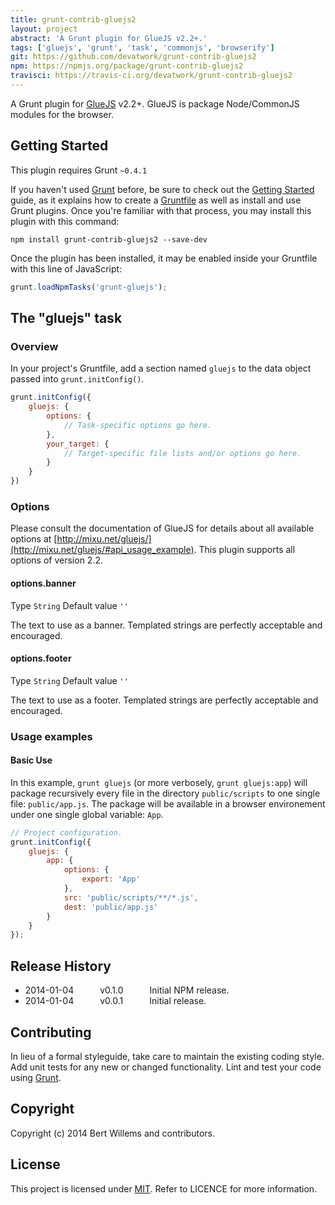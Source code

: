 ```yaml
---
title: grunt-contrib-gluejs2
layout: project
abstract: 'A Grunt plugin for GlueJS v2.2+.'
tags: ['gluejs', 'grunt', 'task', 'commonjs', 'browserify']
git: https://github.com/devatwork/grunt-contrib-gluejs2
npm: https://npmjs.org/package/grunt-contrib-gluejs2
travisci: https://travis-ci.org/devatwork/grunt-contrib-gluejs2
---
```


A Grunt plugin for [GlueJS](http://mixu.net/gluejs/) v2.2+. GlueJS is package Node/CommonJS modules for the browser.

## Getting Started
This plugin requires Grunt `~0.4.1`

If you haven't used [Grunt](http://gruntjs.com/) before, be sure to check out the [Getting Started](http://gruntjs.com/getting-started) guide, as it explains how to create a [Gruntfile](http://gruntjs.com/sample-gruntfile) as well as install and use Grunt plugins. Once you're familiar with that process, you may install this plugin with this command:

```shell
npm install grunt-contrib-gluejs2 --save-dev
```

Once the plugin has been installed, it may be enabled inside your Gruntfile with this line of JavaScript:

```js
grunt.loadNpmTasks('grunt-gluejs');
```

## The "gluejs" task

### Overview
In your project's Gruntfile, add a section named `gluejs` to the data object passed into `grunt.initConfig()`.

```js
grunt.initConfig({
	gluejs: {
		options: {
			// Task-specific options go here.
		},
		your_target: {
			// Target-specific file lists and/or options go here.
		}
	}
})
```

### Options

Please consult the documentation of GlueJS for details about all available options at [http://mixu.net/gluejs/](http://mixu.net/gluejs/#api_usage_example). This plugin supports all options of version 2.2.

#### options.banner

Type `String` Default value `''`

The text to use as a banner. Templated strings are perfectly acceptable and encouraged.

#### options.footer

Type `String` Default value `''`

The text to use as a footer. Templated strings are perfectly acceptable and encouraged.

### Usage examples

#### Basic Use
In this example, `grunt gluejs` (or more verbosely, `grunt gluejs:app`) will package recursively every file in the directory `public/scripts` to one single file: `public/app.js`. The package will be available in a browser environement under one single global variable: `App`.

```javascript
// Project configuration.
grunt.initConfig({
	gluejs: {
		app: {
			options: {
				export: 'App'
			},
			src: 'public/scripts/**/*.js',
			dest: 'public/app.js'
		}
	}
});
```

## Release History

* 2014-01-04   v0.1.0   Initial NPM release.
* 2014-01-04   v0.0.1   Initial release.

## Contributing
In lieu of a formal styleguide, take care to maintain the existing coding style. Add unit tests for any new or changed functionality. Lint and test your code using [Grunt](http://gruntjs.com/).

## Copyright

Copyright (c) 2014 Bert Willems and contributors.

## License

This project is licensed under [MIT](http://www.opensource.org/licenses/mit-license.php "Read more about the MIT license form"). Refer to LICENCE for more information.
